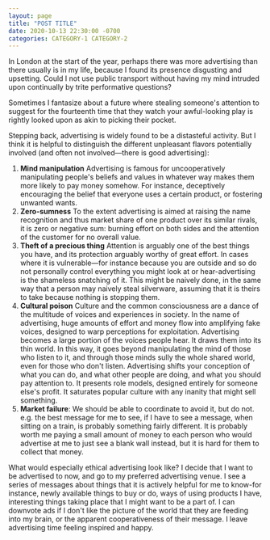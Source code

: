 ```yaml
---
layout: page
title: "POST TITLE"
date: 2020-10-13 22:30:00 -0700
categories: CATEGORY-1 CATEGORY-2
---
```

In London at the start of the year, perhaps there was more advertising than there usually is in my life, because I found its presence disgusting and upsetting. Could I not use public transport without having my mind intruded upon continually by trite performative questions?

Sometimes I fantasize about a future where stealing someone's attention to suggest for the fourteenth time that they watch your awful-looking play is rightly looked upon as akin to picking their pocket.

Stepping back, advertising is widely found to be a distasteful activity. But I think it is helpful to distinguish the different unpleasant flavors potentially involved (and often not involved—there is good advertising):
1. **Mind manipulation** Advertising is famous for uncooperatively manipulating people's beliefs and values in whatever way makes them more likely to pay money somehow. For instance, deceptively encouraging the belief that everyone uses a certain product, or fostering unwanted wants.
2. **Zero-sumness** To the extent advertising is aimed at raising the name recognition and thus market share of one product over its similar rivals, it is zero or negative sum: burning effort on both sides and the attention of the customer for no overall value.
3. **Theft of a precious thing** Attention is arguably one of the best things you have, and its protection arguably worthy of great effort. In cases where it is vulnerable—for instance because you are outside and so do not personally control everything you might look at or hear-advertising is the shameless snatching of it. This might be naively done, in the same way that a person may naively steal silverware, assuming that it is theirs to take because nothing is stopping them.
4. **Cultural poison** Culture and the common consciousness are a dance of the multitude of voices and experiences in society. In the name of advertising, huge amounts of effort and money flow into amplifying fake voices, designed to warp perceptions for exploitation. Advertising becomes a large portion of the voices people hear. It draws them into its thin world. In this way, it goes beyond manipulating the mind of those who listen to it, and through those minds sully the whole shared world, even for those who don't listen. Advertising shifts your conception of what you can do, and what other people are doing, and what you should pay attention to. It presents role models, designed entirely for someone else's profit. It saturates popular culture with any inanity that might sell something.
5. **Market failure**: We should be able to coordinate to avoid it, but do not. e.g. the best message for me to see, if I have to see a message, when sitting on a train, is probably something fairly different. It is probably worth me paying a small amount of money to each person who would advertise at me to just see a blank wall instead, but it is hard for them to collect that money.

What would especially ethical advertising look like? I decide that I want to be advertised to now, and go to my preferred advertising venue. I see a series of messages about things that it is actively helpful for me to know-for instance, newly available things to buy or do, ways of using products I have, interesting things taking place that I might want to be a part of. I can downvote ads if I don't like the picture of the world that they are feeding into my brain, or the apparent cooperativeness of their message. I leave advertising time feeling inspired and happy.
